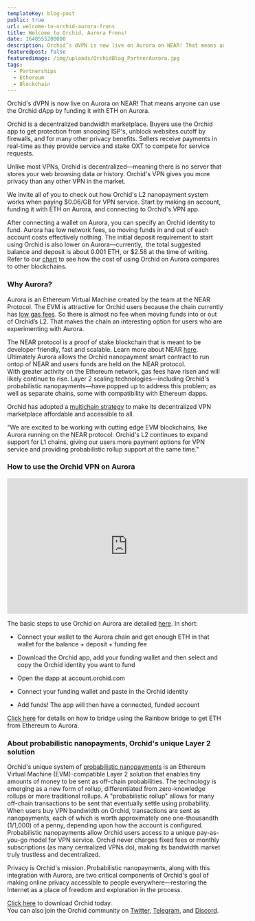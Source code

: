 ```yaml
---
templateKey: blog-post
public: true
url: welcome-to-orchid-aurora-frens
title: Welcome to Orchid, Aurora Frens!
date: 1648555200000
description: Orchid’s dVPN is now live on Aurora on NEAR! That means anyone can use the Orchid dApp by funding it with ETH on Aurora.
featuredpost: false
featuredimage: /img/uploads/OrchidBlog_PartnerAurora.jpg
tags:
  - Partnerships
  - Ethereum
  - Blockchain
---
```

Orchid's dVPN is now live on Aurora on NEAR! That means anyone can use the Orchid dApp by funding it with ETH on Aurora.

Orchid is a decentralized bandwidth marketplace. Buyers use the Orchid app to get protection from snooping ISP's, unblock websites cutoff by firewalls, and for many other privacy benefits. Sellers receive payments in real-time as they provide service and stake OXT to compete for service requests.

Unlike most VPNs, Orchid is decentralized—meaning there is no server that stores your web browsing data or history. Orchid's VPN gives you more privacy than any other VPN in the market.

We invite all of you to check out how Orchid's L2 nanopayment system works when paying $0.06/GB for VPN service. Start by making an account, funding it with ETH on Aurora, and connecting to Orchid's VPN app.

After connecting a wallet on Aurora, you can specify an Orchid identity to fund. Aurora has low network fees, so moving funds in and out of each account costs effectively nothing. The initial deposit requirement to start using Orchid is also lower on Aurora—currently,  the total suggested balance and deposit is about 0.001 ETH, or $2.58 at the time of writing. Refer to our [chart](https://www.orchid.com/join) to see how the cost of using Orchid on Aurora compares to other blockchains.

### Why Aurora?

Aurora is an Ethereum Virtual Machine created by the team at the NEAR Protocol.  The EVM is attractive for Orchid users because the chain currently has [low gas fees](https://doc.aurora.dev/compat/gas). So there is almost no fee when moving funds into or out of Orchid’s L2. That makes the chain an interesting option for users who are experimenting with Aurora.

The NEAR protocol is a proof of stake blockchain that is meant to be developer friendly, fast and scalable. Learn more about NEAR [here](https://near.org/technology/). Ultimately Aurora allows the Orchid nanopayment smart contract to run ontop of NEAR and users funds are held on the NEAR protocol.\
With greater activity on the Ethereum network, gas fees have risen and will likely continue to rise. Layer 2 scaling technologies—including Orchid's probabilistic nanopayments—have popped up to address this problem; as well as separate chains, some with compatibility with Ethereum dapps.

Orchid has adopted a [multichain strategy](https://blog.orchid.com/orchid-nanopayments-now-streaming-on-8-blockchains/) to make its decentralized VPN marketplace affordable and accessible to all.

"We are excited to be working with cutting edge EVM blockchains, like Aurora running on the NEAR protocol. Orchid's L2 continues to expand support for L1 chains, giving our users more payment options for VPN service and providing probabilistic rollup support at the same time."

### How to use the Orchid VPN on Aurora

<iframe width="560" height="315" style="margin:auto;" src="https://www.youtube.com/embed/JZva_fGimqA" title="YouTube video player" frameborder="0" allow="accelerometer; autoplay; clipboard-write; encrypted-media; gyroscope; picture-in-picture" allowfullscreen></iframe>

The basic steps to use Orchid on Aurora are detailed [here](https://orchid.com/join). In short:

-   Connect your wallet to the Aurora chain and get enough ETH in that wallet for the balance + deposit + funding fee

-   Download the Orchid app, add your funding wallet and then select and copy the Orchid identity you want to fund

-   Open the dapp at account.orchid.com

-   Connect your funding wallet and paste in the Orchid identity

-   Add funds! The app will then have a connected, funded account

[Click here](https://doc.aurora.dev/bridge/rainbow-bridge) for details on how to bridge using the Rainbow bridge to get ETH from Ethereum to Aurora.

### About probabilistic nanopayments, Orchid's unique Layer 2 solution

Orchid's unique system of [probabilistic nanopayments](https://medium.com/orchid-labs/probabilistic-nanopayments-4aa423c3f22f) is an Ethereum Virtual Machine (EVM)-compatible Layer 2 solution that enables tiny amounts of money to be sent as off-chain probabilities. The technology is emerging as a new form of rollup, differentiated from zero-knowledge rollups or more traditional rollups. A "probabilistic rollup" allows for many off-chain transactions to be sent that eventually settle using probability. When users buy VPN bandwidth on Orchid, transactions are sent as nanopayments, each of which is worth approximately one one-thousandth (1/1,000) of a penny, depending upon how the account is configured. Probabilistic nanopayments allow Orchid users access to a unique pay-as-you-go model for VPN service. Orchid never charges fixed fees or monthly subscriptions (as many centralized VPNs do), making its bandwidth market truly trustless and decentralized.

Privacy is Orchid's mission. Probabilistic nanopayments, along with this integration with Aurora, are two critical components of Orchid's goal of making online privacy accessible to people everywhere—restoring the Internet as a place of freedom and exploration in the process.

[Click here](http://orchid.com/join) to download Orchid today.\
You can also join the Orchid community on [Twitter](https://twitter.com/OrchidProtocol?ref_src=twsrc%5Egoogle%7Ctwcamp%5Eserp%7Ctwgr%5Eauthor), [Telegram](https://www.t.me/OrchidOfficial), and [Discord](https://discord.com/invite/GDbxmjxX9F).